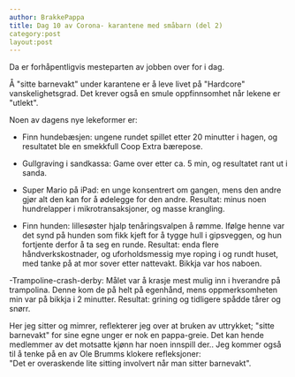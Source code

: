 ```yaml
---
author: BrakkePappa
title: Dag 10 av Corona- karantene med småbarn (del 2)
category:post
layout:post
---
```

Da er forhåpentligvis mesteparten av jobben over for i dag.  

Å "sitte barnevakt" under karantene er å leve livet på "Hardcore" vanskelighetsgrad. 
Det krever også en smule oppfinnsomhet når lekene er "utlekt". 

Noen av dagens nye lekeformer er:  
- Finn hundebæsjen: ungene rundet spillet etter 20 minutter i hagen, og resultatet ble en smekkfull Coop Extra bærepose.  

- Gullgraving i sandkassa: Game over etter ca. 5 min, og resultatet rant ut i sanda. 

- Super Mario på iPad: en unge konsentrert om gangen, mens den andre gjør alt den kan for å ødelegge for den andre. Resultat: minus noen hundrelapper i mikrotransaksjoner, og masse krangling. 

- Finn hunden: lillesøster hjalp tenåringsvalpen å rømme. Ifølge henne var det synd på hunden som fikk kjeft for å tygge hull i gipsveggen, og hun fortjente derfor å ta seg en runde. Resultat: enda flere håndverkskostnader, og uforholdsmessig mye roping i og rundt huset, med tanke på at mor sover etter nattevakt. Bikkja var hos naboen.  

-Trampoline-crash-derby: Målet var å krasje mest mulig inn i hverandre på trampolina. Denne kom de på helt på egenhånd, mens oppmerksomheten min var på bikkja i 2 minutter. Resultat: grining og tidligere spådde tårer og snørr. 

Her jeg sitter og mimrer, reflekterer jeg over at bruken av uttrykket; "sitte barnevakt" for sine egne unger er nok en pappa-greie. Det kan hende medlemmer av det motsatte kjønn har noen innspill der.. 
Jeg kommer også til å tenke på en av Ole Brumms klokere refleksjoner:  
"Det er overaskende lite sitting involvert når man sitter barnevakt".
